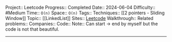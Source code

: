 Project:: Leetcode
Progress:: Completed
Date:: 2024-06-04
Difficulty:: #Medium 
Time:: `O(n)`
Space:: `O(n)`
Tags:: 
Techniques:: [[2 pointers - Sliding Window]]
Topic:: [[LinkedList]]
Sites:: [Leetcode](https://leetcode.com/problems/add-two-numbers/description/)
Walkthrough:: 
Related problems:: 
Companies:: 
Code:: 
Note:: Can start -> end by myself but the code is not that beautiful.

---
